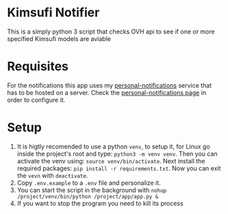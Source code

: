 # Kimsufi Notifier
This is a simply python 3 script that checks OVH api to see if one or more specified Kimsufi models are aviable

# Requisites
For the notifications this app uses my [personal-notifications](https://gitlab.com/paolobasso/personal-notifications) service that has to be hosted on a server. Check the [personal-notifications page](https://gitlab.com/paolobasso/personal-notifications) in order to configure it.

# Setup
1. It is higtly recomended to use a python `venv`, to setup it, for Linux go inside the project's root and type: `python3 -m venv venv`.
Then you can activate the venv using: `source venv/bin/activate`.
Next install the required packages: `pip install -r requirements.txt`.
Now you can exit the `vevn` with `deactivate`.
2. Copy `.env.example` to a `.env` file and personalize it.
3. You can start the script in the background with `nohup /project/venv/bin/python /project/app/app.py &`
4. If you want to stop the program you need to kill its process
